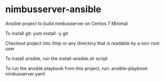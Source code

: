 # nimbusserver-ansible
Ansible project to build nimbusserver on Centos 7 Minimal
 
To install git: yum install -y git

Checkout project into /tmp or any directory that is readable by a non-root user

To install ansible, run the install-ansible.sh script

To run the ansible playbook from this project, run: ansible-playbook nimbusserver.yaml
